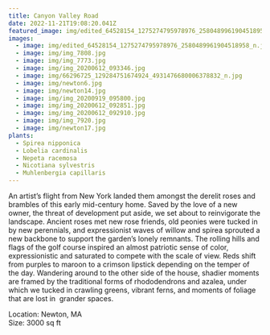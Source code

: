 ```yaml
---
title: Canyon Valley Road
date: 2022-11-21T19:08:20.041Z
featured_image: img/edited_64528154_1275274795978976_2580489961904518958_n.jpg
images:
  - image: img/edited_64528154_1275274795978976_2580489961904518958_n.jpg
  - image: img/img_7808.jpg
  - image: img/img_7773.jpg
  - image: img/img_20200612_093346.jpg
  - image: img/66296725_129284751674924_4931476680006378832_n.jpg
  - image: img/newton6.jpg
  - image: img/newton14.jpg
  - image: img/img_20200919_095800.jpg
  - image: img/img_20200612_092851.jpg
  - image: img/img_20200612_092910.jpg
  - image: img/img_7920.jpg
  - image: img/newton17.jpg
plants:
  - Spirea nipponica
  - Lobelia cardinalis
  - Nepeta racemosa
  - Nicotiana sylvestris
  - Muhlenbergia capillaris
---
```

An artist’s flight from New York landed them amongst the derelit roses and brambles of this early mid-century home. Saved by the love of a new owner, the threat of development put aside, we set about to reinvigorate the landscape. Ancient roses met new rose friends, old peonies were tucked in by new perennials, and expressionist waves of willow and spirea sprouted a new backbone to support the garden’s lonely remnants. The rolling hills and flags of the golf course inspired an almost patriotic sense of color, expressionistic and saturated to compete with the scale of view. Reds shift from purples to maroon to a crimson lipstick depending on the temper of the day. Wandering around to the other side of the house, shadier moments are framed by the traditional forms of rhododendrons and azalea, under which we tucked in crawling greens, vibrant ferns, and moments of foliage that are lost in  grander spaces.

Location: Newton, MA\
S﻿ize: 3000 sq ft